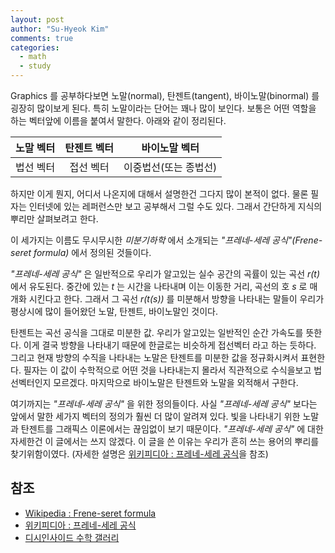 ```yaml
---
layout: post
author: "Su-Hyeok Kim"
comments: true
categories:
  - math
  - study
---
```


Graphics 를 공부하다보면 노말(normal), 탄젠트(tangent), 바이노말(binormal) 를 굉장히 많이보게 된다. 특히 노말이라는 단어는 꽤나 많이 보인다. 보통은 어떤 역할을 하는 벡터앞에 이름을 붙여서 말한다. 아래와 같이 정리된다.

| 노말 벡터 | 탄젠트 벡터 | 바이노말 벡터 |
| :-----: | :-----: | :-----: |
| 법선 벡터 | 접선 벡터 | 이중법선(또는 종법선) |

하지만 이게 뭔지, 어디서 나온지에 대해서 설명한건 그다지 많이 본적이 없다. 물론 필자는 인터넷에 있는 레퍼런스만 보고 공부해서 그럴 수도 있다. 그래서 간단하게 지식의 뿌리만 살펴보려고 한다.

이 세가지는 이름도 무시무시한 _미분기하학_ 에서 소개되는 _"프레네-세레 공식"(Frene-seret formula)_ 에서 정의된 것들이다.

_"프레네-세레 공식"_ 은 일반적으로 우리가 알고있는 실수 공간의 곡률이 있는 곡선 _r(t)_ 에서 유도된다. 중간에 있는 _t_ 는 시간을 나타내며 이는 이동한 거리, 곡선의 호 _s_ 로 매개화 시킨다고 한다. 그래서 그 곡선 _r(t(s))_ 를 미분해서 방향을 나타내는 말들이 우리가 평상시에 많이 들어왔던 노말, 탄젠트, 바이노말인 것이다.

탄젠트는 곡선 공식을 그대로 미분한 값. 우리가 알고있는 일반적인 순간 가속도를 뜻한다. 이게 결국 방향을 나타내기 때문에 한글로는 비슷하게 접선벡터 라고 하는 듯하다. 그리고 현재 방향의 수직을 나타내는 노말은 탄젠트를 미분한 값을 정규화시켜서 표현한다. 필자는 이 값이 수학적으로 어떤 것을 나타내는지 몰라서 직관적으로 수식을보고 법선벡터인지 모르겠다. 마지막으로 바이노말은 탄젠트와 노말을 외적해서 구한다.

여기까지는 _"프레네-세레 공식"_ 을 위한 정의들이다. 사실 _"프레네-세레 공식"_ 보다는 앞에서 말한 세가지 벡터의 정의가 훨씬 더 많이 알려져 있다. 빛을 나타내기 위한 노말과 탄젠트를 그래픽스 이론에서는 끊임없이 보기 때문이다. _"프레네-세레 공식"_ 에 대한 자세한건 이 글에서는 쓰지 않겠다. 이 글을 쓴 이유는 우리가 흔히 쓰는 용어의 뿌리를 찾기위함이였다. (자세한 설명은 [위키피디아 : 프레네-세레 공식](https://ko.wikipedia.org/wiki/%ED%94%84%EB%A0%88%EB%84%A4-%EC%84%B8%EB%A0%88_%EA%B3%B5%EC%8B%9D)을 참조)

## 참조

 - [Wikipedia : Frene-seret formula](https://en.wikipedia.org/wiki/Frenet%E2%80%93Serret_formulas)
 - [위키피디아 : 프레네-세레 공식](https://ko.wikipedia.org/wiki/%ED%94%84%EB%A0%88%EB%84%A4-%EC%84%B8%EB%A0%88_%EA%B3%B5%EC%8B%9D)
 - [디시인사이드 수학 갤러리](http://gall.dcinside.com/board/view/?id=mathematics&no=134445)
